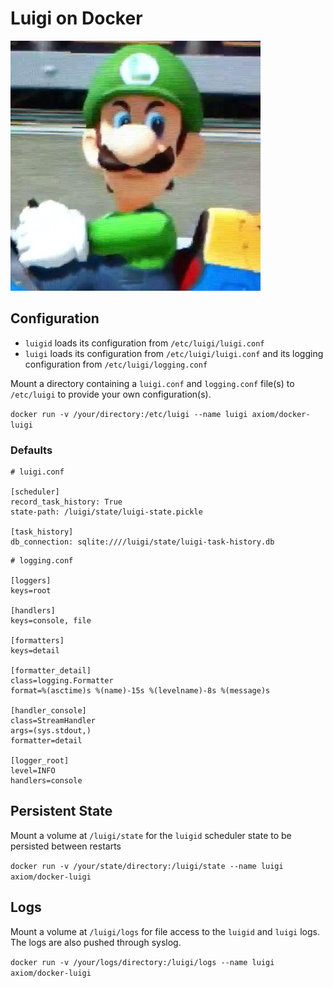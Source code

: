 # Luigi on Docker

![Luigi death stare](luigi.jpg)


## Configuration

* `luigid` loads its configuration from `/etc/luigi/luigi.conf`
* `luigi` loads its configuration from `/etc/luigi/luigi.conf` and its 
logging configuration from `/etc/luigi/logging.conf`

Mount a directory containing a `luigi.conf` and `logging.conf` file(s) to
`/etc/luigi` to provide your own configuration(s).

`docker run -v /your/directory:/etc/luigi --name luigi axiom/docker-luigi`

### Defaults

```
# luigi.conf

[scheduler]
record_task_history: True
state-path: /luigi/state/luigi-state.pickle

[task_history]
db_connection: sqlite:////luigi/state/luigi-task-history.db
```

```
# logging.conf

[loggers]
keys=root

[handlers]
keys=console, file

[formatters]
keys=detail

[formatter_detail]
class=logging.Formatter
format=%(asctime)s %(name)-15s %(levelname)-8s %(message)s

[handler_console]
class=StreamHandler
args=(sys.stdout,)
formatter=detail

[logger_root]
level=INFO
handlers=console
```

## Persistent State

Mount a volume at `/luigi/state` for the `luigid` scheduler state to be persisted 
between restarts

`docker run -v /your/state/directory:/luigi/state --name luigi axiom/docker-luigi`


## Logs

Mount a volume at `/luigi/logs` for file access to the `luigid` and `luigi` logs.
The logs are also pushed through syslog.

`docker run -v /your/logs/directory:/luigi/logs --name luigi axiom/docker-luigi`
